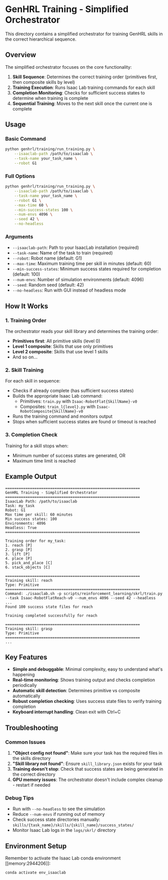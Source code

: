 # GenHRL Training - Simplified Orchestrator

This directory contains a simplified orchestrator for training GenHRL skills in the correct hierarchical sequence.

## Overview

The simplified orchestrator focuses on the core functionality:

1. **Skill Sequence**: Determines the correct training order (primitives first, then composite skills by level)
2. **Training Execution**: Runs Isaac Lab training commands for each skill
3. **Completion Monitoring**: Checks for sufficient success states to determine when training is complete
4. **Sequential Training**: Moves to the next skill once the current one is complete

## Usage

### Basic Command

```bash
python genhrl/training/run_training.py \
    --isaaclab-path /path/to/isaaclab \
    --task-name your_task_name \
    --robot G1
```

### Full Options

```bash
python genhrl/training/run_training.py \
    --isaaclab-path /path/to/isaaclab \
    --task-name your_task_name \
    --robot G1 \
    --max-time 60 \
    --min-success-states 100 \
    --num-envs 4096 \
    --seed 42 \
    --no-headless
```

### Arguments

- `--isaaclab-path`: Path to your IsaacLab installation (required)
- `--task-name`: Name of the task to train (required)
- `--robot`: Robot name (default: G1)
- `--max-time`: Maximum training time per skill in minutes (default: 60)
- `--min-success-states`: Minimum success states required for completion (default: 100)
- `--num-envs`: Number of simulation environments (default: 4096)
- `--seed`: Random seed (default: 42)
- `--no-headless`: Run with GUI instead of headless mode

## How It Works

### 1. Training Order
The orchestrator reads your skill library and determines the training order:
- **Primitives first**: All primitive skills (level 0)
- **Level 1 composite**: Skills that use only primitives
- **Level 2 composite**: Skills that use level 1 skills
- And so on...

### 2. Skill Training
For each skill in sequence:
- Checks if already complete (has sufficient success states)
- Builds the appropriate Isaac Lab command:
  - Primitives: `train.py` with `Isaac-RobotFlat{SkillName}-v0`
  - Composites: `train_l{level}.py` with `Isaac-RobotComposite{SkillName}-v0`
- Runs the training command and monitors output
- Stops when sufficient success states are found or timeout is reached

### 3. Completion Check
Training for a skill stops when:
- Minimum number of success states are generated, OR
- Maximum time limit is reached

## Example Output

```
============================================================
GenHRL Training - Simplified Orchestrator
============================================================
IsaacLab Path: /path/to/isaaclab
Task: my_task
Robot: G1
Max time per skill: 60 minutes
Min success states: 100
Environments: 4096
Headless: True
============================================================

Training order for my_task:
1. reach [P]
2. grasp [P]
3. lift [P]
4. place [P]
5. pick_and_place [C]
6. stack_objects [C]

============================================================
Training skill: reach
Type: Primitive
============================================================
Command: ./isaaclab.sh -p scripts/reinforcement_learning/skrl/train.py --task Isaac-RobotFlatReach-v0 --num_envs 4096 --seed 42 --headless
...
Found 100 success state files for reach

Training completed successfully for reach

============================================================
Training skill: grasp
Type: Primitive
============================================================
...
```

## Key Features

- **Simple and debuggable**: Minimal complexity, easy to understand what's happening
- **Real-time monitoring**: Shows training output and checks completion periodically
- **Automatic skill detection**: Determines primitive vs composite automatically
- **Robust completion checking**: Uses success state files to verify training completion
- **Keyboard interrupt handling**: Clean exit with Ctrl+C

## Troubleshooting

### Common Issues

1. **"Object config not found"**: Make sure your task has the required files in the skills directory
2. **"Skill library not found"**: Ensure `skill_library.json` exists for your task
3. **Training doesn't stop**: Check that success states are being generated in the correct directory
4. **GPU memory issues**: The orchestrator doesn't include complex cleanup - restart if needed

### Debug Tips

- Run with `--no-headless` to see the simulation
- Reduce `--num-envs` if running out of memory
- Check success state directories manually: `skills/{task_name}/skills/{skill_name}/success_states/`
- Monitor Isaac Lab logs in the `logs/skrl/` directory

## Environment Setup

Remember to activate the Isaac Lab conda environment [[memory:2944206]]:

```bash
conda activate env_isaaclab
``` 